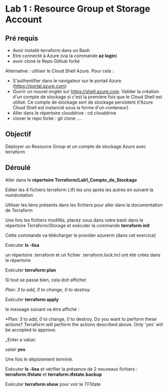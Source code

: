 # Lab 1 : Resource Group et Storage Account

## Pré requis

- Avoir installé terraform dans un Bash
- Etre connecté à Azure (via la commande **az login**)
- avoir cloné le Repo Github forké

Alternative : utiliser le Cloud Shell Azure.
Pour cela : 
- S'authentifier dans le navigateur sur le portail Azure (https://portal.azure.com)
- Ouvrir un nouvel onglet sur https://shell.azure.com. Valider la création d'un compte de stockage si c'est la première fois que le Cloud Shell est utilisé. Ce compte de stockage sert de stockage persistent (l'Azure Cloud Shell est instancié sous la forme d'un conteneur)
- Aller dans le répertoire clouddrive :  cd clouddrive
- cloner le repo forké : git clone ....


## Objectif

Déployer un Resource Group et un compte de stockage Azure avec terraform

## Déroulé

Aller dans le **répertoire Terraform/Lab1_Compte_de_Stockage**

Editer les 4 fichiers terraform (.tf) les uns après les autres en suivant la numérotation

Utiliser les liens présents dans les fichiers pour aller dans la documentation de Terraform

Une fois les fichiers modifés, placez vous dans votre bash dans le répertoire Terraform/Storage et exécuter la commande **terraform init** 

Cette commande va télécharger le provider azurerm (dans cet exercice)

Exécuter **ls -lisa**

un répertoire .terraform et un fichier .terraform.lock.hcl ont été créés dans le répertoire

Exécuter **terraform plan**

Si tout se passe bien, cela doit afficher

_Plan: 3 to add, 0 to change, 0 to destroy._ 

Exécuter **terraform apply** 

le message suivant va être affiché :

*Plan: 3 to add, 0 to change, 0 to destroy.
 Do you want to perform these actions?
  Terraform will perform the actions described above.
  Only 'yes' will be accepted to approve.

  _Enter a value:

  saisir **yes**

  Une fois le déploiement terminé. 

  Exécuter **ls -lisa** et vérifier la présence de 2 nouveaux fichiers : **terraform.tfstate** et **terraform.tfstate.backup**

  Exécuter **terraform show** pour voir le TFState
